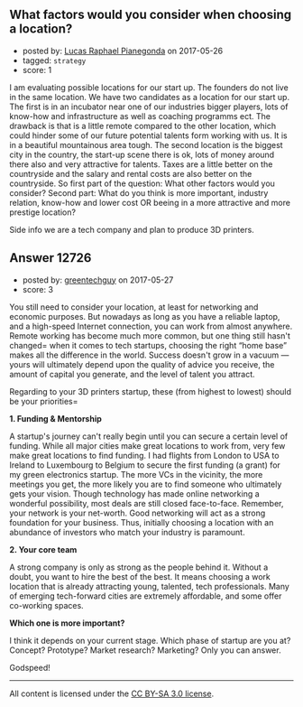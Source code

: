 ## What factors would you consider when choosing a location?

- posted by: [Lucas Raphael Pianegonda](https://stackexchange.com/users/10909545/lucas-raphael-pianegonda) on 2017-05-26
- tagged: `strategy`
- score: 1

I am evaluating possible locations for our start up. The founders do not live in the same location. We have two candidates as a location for our start up. The first is in an incubator near one of our industries bigger players, lots of know-how and infrastructure as well as coaching programms ect. The drawback is that is a little remote compared to the other location, which could hinder some of our future potential talents form working with us. It is in a beautiful mountainous area tough. The second location is the biggest city in the country, the start-up scene there is ok, lots of money around there also and very attractive for talents. Taxes are a little better on the countryside and the salary and rental costs are also better on the countryside. So first part of the question: What other factors would you consider? Second part: What do you think is more important, industry relation, know-how and lower cost OR beeing in a more attractive and more prestige location? 

Side info we are a tech company and plan to produce 3D printers.


## Answer 12726

- posted by: [greentechguy](https://stackexchange.com/users/5689178/greentechguy) on 2017-05-27
- score: 3

You still need to consider your location, at least for networking and economic purposes. But nowadays as long as you have a reliable laptop, and a high-speed Internet connection, you can work from almost anywhere. Remote working has become much more common, but one thing still hasn't changed= when it comes to tech startups, choosing the right “home base” makes all the difference in the world. Success doesn't grow in a vacuum — yours will ultimately depend upon the quality of advice you receive, the amount of capital you generate, and the level of talent you attract. 

Regarding to your 3D printers startup, these (from highest to lowest) should be your priorities=

**1. Funding & Mentorship**

A startup's journey can't really begin until you can secure a certain level of funding. While all major cities make great locations to work from, very few make great locations to find funding. I had flights from London to USA to Ireland to Luxembourg to Belgium to secure the first funding (a grant) for my green electronics startup. The more VCs in the vicinity, the more meetings you get, the more likely you are to find someone who ultimately gets your vision. Though technology has made online networking a wonderful possibility, most deals are still closed face-to-face. Remember, your network is your net-worth. Good networking will act as a strong foundation for your business. Thus, initially choosing a location with an abundance of investors who match your industry is paramount. 

**2. Your core team**

A strong company is only as strong as the people behind it. Without a doubt, you want to hire the best of the best. It means choosing a work location that is already attracting young, talented, tech professionals. Many of emerging tech-forward cities are extremely affordable, and some offer co-working spaces.

**Which one is more important?**

I think it depends on your current stage. Which phase of startup are you at? Concept? Prototype? Market research? Marketing? Only you can answer.

Godspeed!



---

All content is licensed under the [CC BY-SA 3.0 license](https://creativecommons.org/licenses/by-sa/3.0/).
